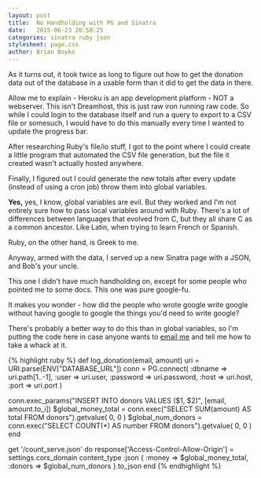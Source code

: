 ```yaml
---
layout: post
title:  No Handholding with PG and Sinatra
date:   2015-06-23 20:50:25
categories: sinatra ruby json
stylesheet: page.css
author: Brian Boyko
---
```


As it turns out, it took twice as long to figure out how to get the donation data out of the database in a usable form than it did to get the data in there.  

Allow me to explain - Heroku is an app development platform - NOT a webserver. This isn't Dreamhost, this is just raw iron running raw code.  So while I could login to the database itself and run a query to export to a CSV file or somesuch, I would have to do this manually every time I wanted to update the progress bar. <!-- break -->

After researching Ruby's file/io stuff, I got to the point where I could create a little program that automated the CSV file generation, but the file it created wasn't actually hosted anywhere. 

Finally, I figured out I could generate the new totals after every update (instead of using a cron job) throw them into global variables.  

**Yes,** yes, I know, global variables are evil.  But they worked and I'm not entirely sure how to pass local variables around with Ruby.  There's a lot of differences between languages that evolved from C, but they all share C as a common ancestor.  Like Latin, when trying to learn French or Spanish.

Ruby, on the other hand, is Greek to me. 

Anyway, armed with the data, I served up a new Sinatra page with a JSON, and Bob's your uncle. 

This one I didn't have much handholding on, except for some people who pointed me to some docs.  This one was pure google-fu.  

It makes you wonder - how did the people who wrote google write google without having google to google the things you'd need to write google? 

There's probably a better way to do this than in global variables, so I'm putting the code here in case anyone wants to [email me](mailto:brian@sendthisguytocodecamp.com) and tell me how to take a whack at it. 

{% highlight ruby %}
def log_donation(email, amount)
  uri  = URI.parse(ENV["DATABASE_URL"])
  conn = PG.connect(
    :dbname   => uri.path[1..-1],
    :user     => uri.user,
    :password => uri.password,
    :host     => uri.host,
    :port     => uri.port
  )

  conn.exec_params("INSERT INTO donors VALUES ($1, $2)", [email, amount.to_i])
  $global_money_total = conn.exec("SELECT SUM(amount) AS total FROM donors").getvalue( 0, 0 )
  $global_num_donors = conn.exec("SELECT COUNT(*) AS number FROM donors").getvalue( 0, 0 )
end


get '/count_serve.json' do
  response['Access-Control-Allow-Origin'] = settings.cors_domain
  content_type :json
    { :money => $global_money_total, :donors => $global_num_donors }.to_json
end
{% endhighlight %}